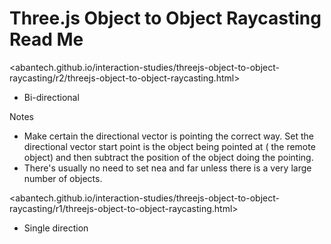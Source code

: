 Three.js Object to Object Raycasting Read Me
===

<abantech.github.io/interaction-studies/threejs-object-to-object-raycasting/r2/threejs-object-to-object-raycasting.html>

* Bi-directional

Notes

* Make certain the directional vector is pointing the correct way. Set the directional vector start point is the object being pointed at ( the remote object) and then subtract the position of the object doing the pointing.
* There's usually no need to set nea and far unless there is a very large number of objects.

<abantech.github.io/interaction-studies/threejs-object-to-object-raycasting/r1/threejs-object-to-object-raycasting.html>

* Single direction
